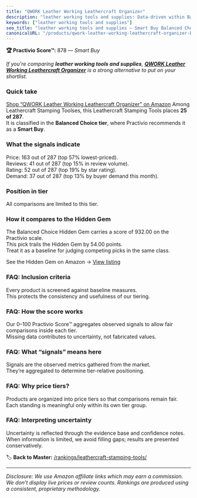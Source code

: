```yaml
---
title: "QWORK Leather Working Leathercraft Organizer"
description: "leather working tools and supplies: Data-driven within Balanced Choice ranking using the Practivio Score™. Positioned by quality, value, demand, findability, m…"
keywords: ["leather working tools and supplies"]
seo_title: "leather working tools and supplies — Smart Buy Balanced Choice (2025)"
canonicalURL: "/products/qwork-leather-working-leathercraft-organizer-B08Z3169BT/"
---
```


**🏆 Practivio Score™:** 878 — _Smart Buy_


*If you're comparing **leather working tools and supplies**, **[QWORK Leather Working Leathercraft Organizer](https://www.amazon.com/dp/B08Z3169BT?tag=practivio-20)** is a strong alternative to put on your shortlist.*
### Quick take
[Shop “QWORK Leather Working Leathercraft Organizer” on Amazon](https://www.amazon.com/dp/B08Z3169BT?tag=practivio-20)
Among Leathercraft Stamping Toolses, this Leathercraft Stamping Tools places **25 of 287**.  
It is classified in the **Balanced Choice tier**, where Practivio recommends it as a **Smart Buy**.

### What the signals indicate
Price: 163 out of 287 (top 57% lowest-priced).  
Reviews: 41 out of 287 (top 15% in review volume).  
Rating: 52 out of 287 (top 19% by star rating).  
Demand: 37 out of 287 (top 13% by buyer demand this month).

### Position in tier
All comparisons are limited to this tier.

### How it compares to the Hidden Gem
The Balanced Choice Hidden Gem carries a score of 932.00 on the Practivio scale.  
This pick trails the Hidden Gem by 54.00 points.  
Treat it as a baseline for judging competing picks in the same class.  

See the Hidden Gem on Amazon → [View listing](https://www.amazon.com/dp/B09VBWYHQY?tag=practivio-20)

### FAQ: Inclusion criteria
Every product is screened against baseline measures.  
This protects the consistency and usefulness of our tiering.

### FAQ: How the score works
Our 0–100 Practivio Score™ aggregates observed signals to allow fair comparisons inside each tier.  
Missing data contributes to uncertainty, not fabricated values.

### FAQ: What “signals” means here
Signals are the observed metrics gathered from the market.  
They’re aggregated to determine tier-relative positioning.

### FAQ: Why price tiers?
Products are organized into price tiers so that comparisons remain fair.  
Each standing is meaningful only within its own tier group.

### FAQ: Interpreting uncertainty
Uncertainty is reflected through the evidence base and confidence notes.  
When information is limited, we avoid filling gaps; results are presented conservatively.


🏷️ **Back to Master:** [/rankings/leathercraft-stamping-tools/](/rankings/leathercraft-stamping-tools/)

---
_Disclosure: We use Amazon affiliate links which may earn a commission. We don’t display live prices or review counts. Rankings are produced using a consistent, proprietary methodology._
